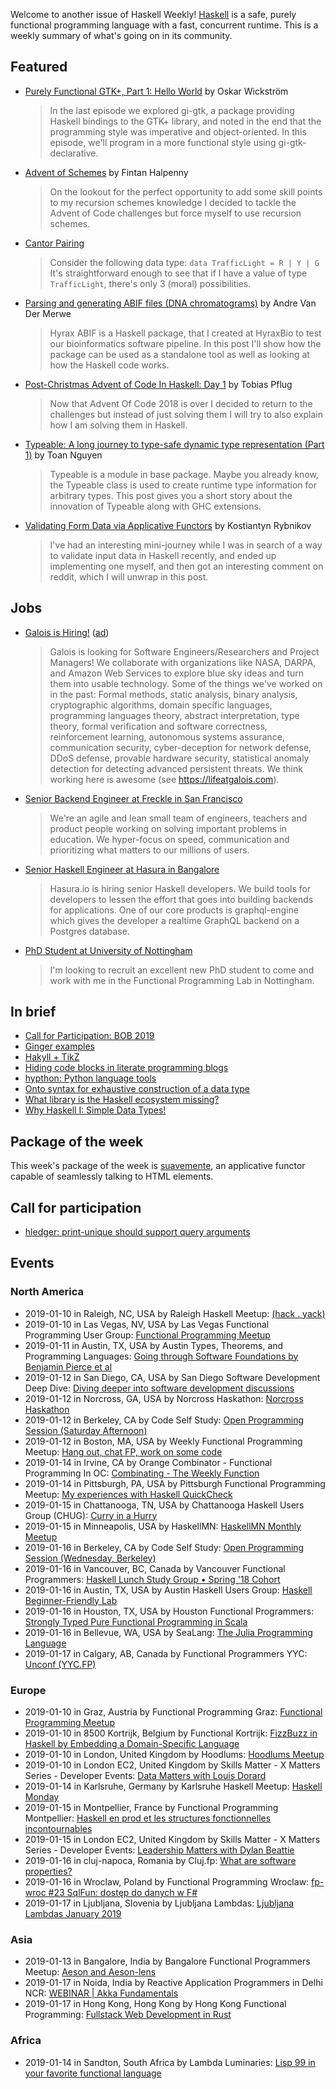 <!-- 2019-01-10 -->

Welcome to another issue of Haskell Weekly!
[Haskell](https://www.haskell.org) is a safe, purely functional programming language with a fast, concurrent runtime.
This is a weekly summary of what's going on in its community.

## Featured

-   [Purely Functional GTK+, Part 1: Hello World](https://haskell-at-work.com/episodes/2019-01-10-purely-functional-gtk-part-1-hello-world.html) by Oskar Wickström

    > In the last episode we explored gi-gtk, a package providing Haskell bindings to the GTK+ library, and noted in the end that the programming style was imperative and object-oriented. In this episode, we'll program in a more functional style using gi-gtk-declarative.

-   [Advent of Schemes](https://functional.works-hub.com/learn/advent-of-schemes-f2821) by Fintan Halpenny

    > On the lookout for the perfect opportunity to add some skill points to my recursion schemes knowledge I decided to tackle the Advent of Code challenges but force myself to use recursion schemes.

-   [Cantor Pairing](https://identicalsnowflake.github.io/Cantor.html)

    > Consider the following data type: `data TrafficLight = R | Y | G` It's straightforward enough to see that if I have a value of type `TrafficLight`, there's only 3 (moral) possibilities.

-   [Parsing and generating ABIF files (DNA chromatograms)](https://www.andrevdm.com/posts/2019-01-09-abif-chromatograms.html) by Andre Van Der Merwe

    > Hyrax ABIF is a Haskell package, that I created at HyraxBio to test our bioinformatics software pipeline. In this post I'll show how the package can be used as a standalone tool as well as looking at how the Haskell code works.

-   [Post-Christmas Advent of Code In Haskell: Day 1](http://www.tpflug.me/2019/01/07/post-christmas-advent-pt1/) by Tobias Pflug

    > Now that Advent Of Code 2018 is over I decided to return to the challenges but instead of just solving them I will try to also explain how I am solving them in Haskell.

-   [Typeable: A long journey to type-safe dynamic type representation (Part 1)](https://medium.com/@hgiasac/typeable-a-long-journey-to-type-safe-dynamic-type-representation-9070eac2cf8b) by Toan Nguyen

    > Typeable is a module in base package. Maybe you already know, the Typeable class is used to create runtime type information for arbitrary types. This post gives you a short story about the innovation of Typeable along with GHC extensions.

-   [Validating Form Data via Applicative Functors](https://k-bx.github.io/articles/Validating-Form-Data-via-Applicative-Functors.html) by Kostiantyn Rybnikov

    > I've had an interesting mini-journey while I was in search of a way to validate input data in Haskell recently, and ended up implementing one myself, and then got an interesting comment on reddit, which I will unwrap in this post.

## Jobs

-   [Galois is Hiring!](https://workforcenow.adp.com/jobs/apply/posting.html?client=galois&ccId=19000101_000001&type=MP&lang=en_US) ([ad](https://haskellweekly.news/advertising.html))

    > Galois is looking for Software Engineers/Researchers and Project Managers! We collaborate with organizations like NASA, DARPA, and Amazon Web Services to explore blue sky ideas and turn them into usable technology. Some of the things we've worked on in the past: Formal methods, static analysis, binary analysis, cryptographic algorithms, domain specific languages, programming languages theory, abstract interpretation, type theory, formal verification and software correctness, reinforcement learning, autonomous systems assurance, communication security, cyber-deception for network defense, DDoS defense, provable hardware security, statistical anomaly detection for detecting advanced persistent threats. We think working here is awesome (see <https://lifeatgalois.com>).

-   [Senior Backend Engineer at Freckle in San Francisco](https://freckle.workable.com/j/463B843754)

    > We're an agile and lean small team of engineers, teachers and product people working on solving important problems in education. We hyper-focus on speed, communication and prioritizing what matters to our millions of users.

-   [Senior Haskell Engineer at Hasura in Bangalore](https://hasura.io/careers/haskell-developer)

    > Hasura.io is hiring senior Haskell developers. We build tools for developers to lessen the effort that goes into building backends for applications. One of our core products is graphql-engine which gives the developer a realtime GraphQL backend on a Postgres database.

-   [PhD Student at University of Nottingham](https://np.reddit.com/r/haskell/comments/adiuvt/functional_programming_phd_studentships_in/)

    > I'm looking to recruit an excellent new PhD student to come and work with me in the Functional Programming Lab in Nottingham.

## In brief

-   [Call for Participation: BOB 2019](https://bobkonf.de/2019/en/cfp.html)
-   [Ginger examples](https://blog.rcook.org/blog/2019/ginger-examples/)
-   [Hakyll + TikZ](https://taeer.bar-yam.me/blog/posts/hakyll-tikz/)
-   [Hiding code blocks in literate programming blogs](https://blog.poisson.chat/posts/2019-01-09-hiding-literate-haskell-blocks.html)
-   [hypthon: Python language tools](https://np.reddit.com/r/haskell/comments/addzdp/ann_hypthon_python_language_tools/)
-   [Onto syntax for exhaustive construction of a data type](https://gist.github.com/chrisdone/05c0b9ca80dfdae469ef23569663f3e5/4aaf7cce23a4e525767acc27c361a74a958de93f)
-   [What library is the Haskell ecosystem missing?](https://np.reddit.com/r/haskell/comments/adnm7u/what_library_is_the_haskell_ecosystem_missing/)
-   [Why Haskell I: Simple Data Types!](https://mmhaskell.com/blog/2019/1/7/why-haskell-i-simple-data-types)

## Package of the week

This week's package of the week is [suavemente](https://github.com/isovector/suavemente/tree/67df8caa46f29c4e539895c76641014362c48d3e),
an applicative functor capable of seamlessly talking to HTML elements.

## Call for participation

-   [hledger: print-unique should support query arguments](https://github.com/simonmichael/hledger/issues/943)

## Events

### North America

- 2019-01-10 in Raleigh, NC, USA by Raleigh Haskell Meetup: [(hack . yack)](https://www.meetup.com/Raleigh-Haskell-Meetup/events/nsfsnqyzcbnb/)
- 2019-01-10 in Las Vegas, NV, USA by Las Vegas Functional Programming User Group: [Functional Programming Meetup](https://www.meetup.com/las-vegas-functional-programming/events/jkznkqyzcbnb/)
- 2019-01-11 in Austin, TX, USA by Austin Types, Theorems, and Programming Languages: [Going through Software Foundations by Benjamin Pierce et al](https://www.meetup.com/Austin-Types-Theorems-and-Programming-Languages/events/kbqknnyzcbpb/)
- 2019-01-12 in San Diego, CA, USA by San Diego Software Development Deep Dive: [Diving deeper into software development discussions ](https://www.meetup.com/San-Diego-Software-Development-Deep-Dive/events/mtzbkqyzcbqb/)
- 2019-01-12 in Norcross, GA, USA by Norcross Haskathon: [Norcross Haskathon](https://www.meetup.com/Norcross-Haskathon/events/xjmcjqyzcbqb/)
- 2019-01-12 in Berkeley, CA by Code Self Study: [Open Programming Session (Saturday Afternoon)](https://www.meetup.com/codeselfstudy/events/dkwpzpyzcbqb/)
- 2019-01-12 in Boston, MA, USA by Weekly Functional Programming Meetup: [Hang out, chat FP, work on some code](https://www.meetup.com/Weekly-Functional-Programming-Meetup/events/vdlnqpyzcbqb/)
- 2019-01-14 in Irvine, CA by Orange Combinator - Functional Programming In OC: [Combinating - The Weekly Function](https://www.meetup.com/orange-combinator/events/lxvjrpyzcbsb/)
- 2019-01-14 in Pittsburgh, PA, USA by Pittsburgh Functional Programming Meetup: [My experiences with Haskell QuickCheck](https://www.meetup.com/Pittsburgh-Functional-Programming-Meetup/events/gctsjlyzcbsb/)
- 2019-01-15 in Chattanooga, TN, USA by Chattanooga Haskell Users Group (CHUG): [Curry in a Hurry](https://www.meetup.com/chaskell/events/257587940/)
- 2019-01-15 in Minneapolis, USA by HaskellMN: [HaskellMN Monthly Meetup](https://www.meetup.com/HaskellMN/events/ndtxfpyzcbtb/)
- 2019-01-16 in Berkeley, CA by Code Self Study: [Open Programming Session (Wednesday, Berkeley)](https://www.meetup.com/codeselfstudy/events/tzgvnqyzcbvb/)
- 2019-01-16 in Vancouver, BC, Canada by Vancouver Functional Programmers: [Haskell Lunch Study Group • Spring '18 Cohort](https://www.meetup.com/Vancouver-Functional-Programmers/events/clglhqyzcbvb/)
- 2019-01-16 in Austin, TX, USA by Austin Haskell Users Group: [Haskell Beginner-Friendly Lab](https://www.meetup.com/ATX-Haskell/events/brldppyzcbvb/)
- 2019-01-16 in Houston, TX, USA by Houston Functional Programmers: [Strongly Typed Pure Functional Programming in Scala](https://www.meetup.com/Houston-Functional-Programmers/events/ptkxllyzcbvb/)
- 2019-01-16 in Bellevue, WA, USA by SeaLang: [The Julia Programming Language](https://www.meetup.com/SeaLang/events/255872067/)
- 2019-01-17 in Calgary, AB, Canada by Functional Programmers YYC: [Unconf (YYC.FP)](https://www.meetup.com/Functional-Programmers-YYC/events/jzwglpyzcbnb/)

### Europe

- 2019-01-10 in Graz, Austria by Functional Programming Graz: [Functional Programming Meetup](https://www.meetup.com/Functional-Programming-Graz/events/qbrnrlyzcbfb/)
- 2019-01-10 in 8500 Kortrijk, Belgium by Functional Kortrijk: [FizzBuzz in Haskell by Embedding a Domain-Specific Language](https://www.meetup.com/functional-kortrijk/events/256833843/)
- 2019-01-10 in London, United Kingdom by Hoodlums: [Hoodlums Meetup](https://www.meetup.com/hoodlums/events/hrbdtnyzcbnb/)
- 2019-01-10 in London EC2, United Kingdom by Skills Matter - X Matters Series - Developer Events: [Data Matters with Louis Dorard](https://www.meetup.com/skillsmatter/events/257707256/)
- 2019-01-14 in Karlsruhe, Germany by Karlsruhe Haskell Meetup: [Haskell Monday](https://www.meetup.com/Karlsruhe-Haskell-Meetup/events/zdzlkqyzcbsb/)
- 2019-01-15 in Montpellier, France by Functional Programming Montpellier: [Haskell en prod et les structures fonctionnelles incontournables ](https://www.meetup.com/Functional-Programming-Montpellier/events/257725667/)
- 2019-01-15 in London EC2, United Kingdom by Skills Matter - X Matters Series - Developer Events: [Leadership Matters with Dylan Beattie](https://www.meetup.com/skillsmatter/events/257285815/)
- 2019-01-16 in cluj-napoca, Romania by Cluj.fp: [What are software properties?](https://www.meetup.com/Cluj-fp/events/257311744/)
- 2019-01-16 in Wroclaw, Poland by Functional Programming Wroclaw: [fp-wroc #23 SqlFun: dostęp do danych w F#](https://www.meetup.com/Functional-Programming-Wroclaw/events/257282394/)
- 2019-01-17 in Ljubljana, Slovenia by Ljubljana Lambdas: [Ljubljana Lambdas January 2019](https://www.meetup.com/Ljubljana-Lambdas/events/257110035/)

### Asia

- 2019-01-13 in Bangalore, India by Bangalore Functional Programmers Meetup: [Aeson and Aeson-lens](https://www.meetup.com/Bangalore-Functional-Programmers-Meetup/events/257190114/)
- 2019-01-17 in Noida, India by Reactive Application Programmers in Delhi NCR: [WEBINAR | Akka Fundamentals](https://www.meetup.com/Reactive-Application-Programmers-in-Delhi-NCR/events/257923284/)
- 2019-01-17 in Hong Kong, Hong Kong by Hong Kong Functional Programming: [Fullstack Web Development in Rust](https://www.meetup.com/HK-Functional-programming/events/256805970/)

### Africa

- 2019-01-14 in Sandton, South Africa by Lambda Luminaries: [Lisp 99 in your favorite functional language](https://www.meetup.com/lambda-luminaries/events/qklkvpyzcbsb/)
